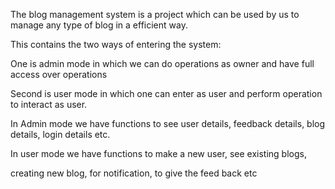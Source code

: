 The blog management system is a project which can be used by us to manage any type of blog in a efficient way.

This contains the two ways of entering the system:

One is admin mode in which we can do operations as owner and have full access over operations

Second is user mode in which one can enter as user and perform operation to interact as user.

In Admin mode we have functions to see user details, feedback details, blog details, login details etc.

In user mode we have functions to make a new user, see existing blogs, 

creating new blog, for notification, to give the feed back etc
